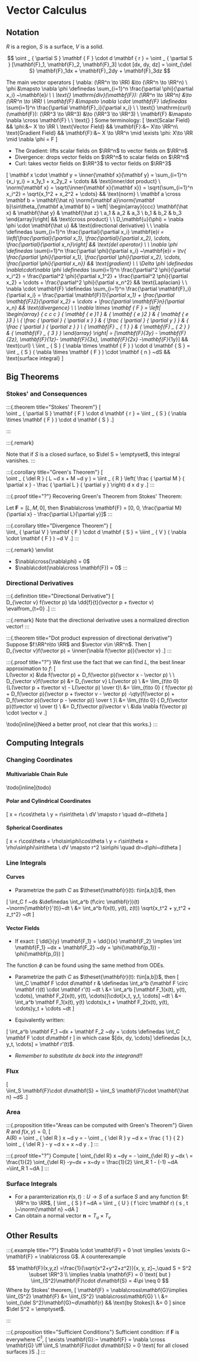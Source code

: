 # Vector Calculus

## Notation

$R$ is a region, $S$ is a surface, $V$ is a solid.

$$	
\oint _ { \partial S } \mathbf { F } \cdot d \mathbf { r } = 	
\oint _ { \partial S } [\mathbf{F}_1, \mathbf{F}_2, \mathbf{F}_3] \cdot [dx, dy, dz] 
= \oint_{\del S} \mathbf{F}_1dx + \mathbf{F}_2dy + \mathbf{F}_3dz
$$

The main vector operators
\[
\nabla: (\RR^n \to \RR) &\to (\RR^n \to \RR^n) \\
\phi &\mapsto \nabla \phi \definedas \sum_{i=1}^n \frac{\partial \phi}{\partial x_i} ~\mathbf{e}_i \\ \\
\text{}
\mathrm{div}(\mathbf{F}): (\RR^n \to \RR^n) &\to (\RR^n \to \RR) \\
\mathbf{F} &\mapsto \nabla \cdot \mathbf{F}
\definedas \sum_{i=1}^n \frac{\partial \mathbf{F}_i}{\partial x_i} \\ \\
\text{}
\mathrm{curl}(\mathbf{F}): (\RR^3 \to \RR^3) &\to (\RR^3 \to \RR^3) \\
\mathbf{F} &\mapsto \nabla \cross \mathbf{F} \\ \\
\text{}
\]
Some terminology:
\[
\text{Scalar Field} && \phi:&~ X \to \RR \\
\text{Vector Field} && \mathbf{F}:&~ X\to \RR^n\\
\text{Gradient Field} && \mathbf{F}:&~ X \to \RR^n \mid \exists \phi: X\to \RR \mid \nabla \phi = F
\]

- The Gradient: lifts scalar fields on $\RR^n$ to vector fields on $\RR^n$
- Divergence: drops vector fields on $\RR^n$ to scalar fields on $\RR^n$
- Curl: takes vector fields on $\RR^3$ to vector fields on $\RR^3$

\[
\mathbf x \cdot \mathbf y
= \inner{\mathbf x}{\mathbf y}
= \sum_{i=1}^n {x_i y_i} = x_1y_1 + x_2y_2 + \cdots
&& \text{inner/dot product}
\\
\norm{\mathbf x} = \sqrt{\inner{\mathbf x}{\mathbf x}}
= \sqrt{\sum_{i=1}^n x_i^2}
= \sqrt{x_1^2 + x_2^2 + \cdots}
&& \text{norm}
\\
\mathbf a \cross \mathbf b
= \mathbf{\hat n} \norm{\mathbf a}\norm{\mathbf b}\sin\theta_{\mathbf a,\mathbf b}
= \left| \begin{array}{ccc}
\mathbf{\hat x} & \mathbf{\hat y} & \mathbf{\hat z} \\
a_1 & a_2 & a_3 \\
b_1 & b_2 & b_3
\end{array}\right|
&& \text{cross product} \\ \\
D_\mathbf{u}(\phi) = \nabla \phi \cdot \mathbf{\hat u}
&& \text{directional derivative} \\ \\
\nabla
\definedas \sum_{i=1}^n \frac{\partial}{\partial x_i} \mathbf{e}_i
= \left[\frac{\partial}{\partial x_1}, \frac{\partial}{\partial x_2}, \cdots, \frac{\partial}{\partial x_n}\right]
&& \text{del operator}
\\ \\
\nabla \phi
\definedas \sum_{i=1}^n \frac{\partial \phi}{\partial x_i} ~\mathbf{e}_i
= \tv{ \frac{\partial \phi}{\partial x_1}, \frac{\partial \phi}{\partial x_2}, \cdots, \frac{\partial \phi}{\partial x_n}}
&& \text{gradient} \\ \\
\Delta \phi \definedas \nabla\cdot\nabla \phi \definedas \sum_{i=1}^n \frac{\partial^2 \phi}{\partial x_i^2}
= \frac{\partial^2 \phi}{\partial x_1^2} + \frac{\partial^2 \phi}{\partial x_2} + \cdots + \frac{\partial^2 \phi}{\partial x_n^2}
&& \text{Laplacian}
\\ \\
\nabla \cdot \mathbf{F}
\definedas \sum_{i=1}^n \frac{\partial \mathbf{F}_i}{\partial x_i} = \frac{\partial \mathbf{F}_1}{\partial x_1} + \frac{\partial \mathbf{F}_2}{\partial x_2} + \cdots + \frac{\partial \mathbf{F}_n}{\partial x_n}
&& \text{divergence} \\ \\
\nabla \times \mathbf { F }
= \left| \begin{array} { c c c } { \mathbf { e }_1 } & { \mathbf { e }_2 } & { \mathbf { e }_3 } \\ { \frac { \partial } { \partial x } } & { \frac { \partial } { \partial y } } & { \frac { \partial } { \partial z } } \\ { \mathbf{F} _ { 1 } } & { \mathbf{F} _ { 2 } } & { \mathbf{F} _ { 3 } } \end{array} \right|  = [\mathbf{F}_{3y} - \mathbf{F}_{2z}, \mathbf{F}_{1z}- \mathbf{F}_{3x}, \mathbf{F}_{2x} -\mathbf{F}_{1y}]
&& \text{curl}
\\
\iint _ { S } ( \nabla \times \mathbf { F } ) \cdot d \mathbf { S } = \iint _ { S } ( \nabla \times \mathbf { F } ) \cdot \mathbf { n } ~dS
&& \text{surface integral}
\]




## Big Theorems

### Stokes' and Consequences


:::{.theorem title="Stokes' Theorem"}
\[  
\oint _ { \partial S } \mathbf { F } \cdot d \mathbf { r } = \iint _ { S } ( \nabla \times \mathbf { F } ) \cdot d \mathbf { S }
.\]

:::

:::{.remark}

Note that if $S$ is a closed surface, so $\del S = \emptyset$, this integral vanishes.
:::

:::{.corollary title="Green's Theorem"}
\[  
\oint _ { \del R } ( L ~d x + M ~d y ) = \iint _ { R } \left( \frac { \partial M } { \partial x } - \frac { \partial L } { \partial y } \right) d x d y
.\]
:::

:::{.proof title="?"}
Recovering Green's Theorem from Stokes' Theorem:

Let $\mathbf{F} = [L, M, 0]$, then $\nabla\cross \mathbf{F} = [0, 0, \frac{\partial M}{\partial x} - \frac{\partial L}{\partial y}]$
:::

:::{.corollary title="Divergence Theorem"}
\[  
\iint_ { \partial V } \mathbf { F } \cdot d \mathbf { S } = \iiint _ { V } ( \nabla \cdot \mathbf { F } ) ~d V
.\]
:::


:::{.remark}
\envlist
- $\nabla\cross(\nabla\phi) = 0$
- $\nabla\cdot(\nabla\cross \mathbf{F}) = 0$
:::

### Directional Derivatives

:::{.definition title="Directional Derivative"}
\[  
D_{\vector v} f(\vector p) \da \dd{f}{t}(\vector p + t\vector v) \evalfrom_{t=0}
.\]
:::

:::{.remark}
Note that the directional derivative uses a normalized direction vector!
:::

:::{.theorem title="Dot product expression of directional derivative"}
Suppose $f:\RR^n\to \RR$ and $\vector v\in \RR^n$. Then
\[  
D_{\vector v}f(\vector p) = \inner{\nabla f(\vector p)}{\vector v}
.\]
:::

:::{.proof title="?"}
We first use the fact that we can find $L$, the best linear approximation to $f$:
\[  
L(\vector x) &\da f(\vector p) + D_f(\vector p)(\vector x - \vector p) \\ \\ 
D_{\vector v}f(\vector p)
&= D_{\vector v} L(\vector p) \\
&= \lim_{t\to 0} {L(\vector p + t\vector v) - L(\vector p) \over t}\\
&= \lim_{t\to 0} {
f(\vector p) + D_f(\vector p)(\vector p + t\vector v - \vector p)
-\qty{f(\vector p) + D_f(\vector p)(\vector p - \vector p)}
\over t
}\\
&= \lim_{t\to 0} { D_f(\vector p)(t\vector v) \over t} \\
&= D_f(\vector p)\vector v \\
&\da \nabla f(\vector p) \cdot \vector v
.\]

\todo[inline]{Need a better proof, not clear that this works.}
:::


## Computing Integrals

### Changing Coordinates

#### Multivariable Chain Rule

\todo[inline]{todo}


#### Polar and Cylindrical Coordinates
\[
x = r\cos\theta \\
y = r\sin\theta \\
dV \mapsto r \quad dr~d\theta
\]

#### Spherical Coordinates

\[
x = r\cos\theta = \rho\sin\phi\cos\theta \\
y = r\sin\theta = \rho\sin\phi\sin\theta \\
dV \mapsto r^2 \sin\phi \quad dr~d\phi~d\theta
\]

### Line Integrals

#### Curves

- Parametrize the path $C$ as $\theset{\mathbf{r}(t): t\in[a,b]}$, then

\[
\int_C f ~ds
&\definedas \int_a^b (f\circ \mathbf{r})(t) ~\norm{\mathbf{r}'(t)}~dt \\
&= \int_a^b f(x(t), y(t), z(t)) \sqrt{x_t^2 + y_t^2 + z_t^2} ~dt
\]

#### Vector Fields

- If exact:
\[
\dd{}{y} \mathbf{F_1} = \dd{}{x} \mathbf{F_2} \implies
\int \mathbf{F_1} ~dx + \mathbf{F_2} ~dy = \phi(\mathbf{p_1}) - \phi(\mathbf{p_0})
\]

The function $\phi$ can be found using the same method from ODEs.

- Parametrize the path $C$ as $\theset{\mathbf{r}(t): t\in[a,b]}$, then
\[
\int_C \mathbf F \cdot d\mathbf r
& \definedas \int_a^b (\mathbf F \circ \mathbf r)(t) \cdot \mathbf r'(t) ~dt \\
&= \int_a^b [\mathbf F_1(x(t), y(t), \cdots), \mathbf F_2(x(t), y(t), \cdots)]\cdot[x_t, y_t, \cdots] ~dt \\
&= \int_a^b \mathbf F_1(x(t), y(t) \cdots)x_t + \mathbf F_2(x(t), y(t), \cdots)y_t + \cdots ~dt
\]

- Equivalently written:

\[
\int_a^b \mathbf F_1 ~dx + \mathbf F_2 ~dy + \cdots
\definedas \int_C \mathbf F \cdot d\mathbf r
\]
  in which case $[dx, dy, \cdots] \definedas [x_t, y_t, \cdots] = \mathbf r'(t)$.

- _Remember to substitute dx back into the integrand!!_

### Flux
\[  
\iint_S \mathbf{F}\cdot d\mathbf{S} = \iint_S \mathbf{F}\cdot \mathbf{\hat n} ~dS
.\]

### Area

:::{.proposition title="Areas can be computed with Green's Theorem"}
Given $R$ and $f(x,y) = 0$,
\[  
A(R) = \oint _ { \del R } x ~d y = - \oint _ { \del R } y ~d x = \frac { 1 } { 2 } \oint _ { \del R } - y ~d x + x ~d y
.
\]
:::

:::{.proof title="?"}
Compute
\[
\oint_{\del R} x ~dy = - \oint_{\del R} y ~dx \\
= \frac{1}{2} \oint_{\del R} -y~dx + x~dy
= \frac{1}{2} \iint_R 1 - (-1) ~dA   
=\iint_R 1 ~dA 
\]
:::


### Surface Integrals

- For a paramterization $\mathbf r(s,t): U \to S$ of a surface $S$ and any function $f: \RR^n \to \RR$,
\[
\iint _ { S } f ~dA = \iint _ { U } ( f \circ \mathbf r) ( s , t )~\norm{\mathbf n}  ~dA
\]
- Can obtain a normal vector $\mathbf n = T _ { u } \times T _ { v }$

## Other Results

:::{.example title="?"}
$\nabla \cdot \mathbf{F} = 0 \not \implies \exists G:~ \mathbf{F} = \nabla\cross G$. A counterexample 

$$
\mathbf{F}(x,y,z) =\frac{1}{\sqrt{x^2+y^2+z^2}}[x, y, z]~,\quad S = S^2 \subset \RR^3 \\ 
\implies \nabla \mathbf{F} = 0 \text{ but } \iint_{S^2}\mathbf{F}\cdot d\mathbf{S} = 4\pi \neq 0
$$
Where by Stokes' theorem, 
\[
\mathbf{F} 
= \nabla\cross\mathbf{G}\implies
\iint_{S^2} \mathbf{F} 
&= \iint_{S^2} \nabla\cross\mathbf{G}  \\ \\
&= \oint_{\del S^2}\mathbf{G}~d\mathbf{r}  && \text{by Stokes}\\
&= 0
\]
  since $\del S^2 = \emptyset$.  

:::

:::{.proposition title="Sufficient Conditions"}
Sufficient condition: if $\mathbf{F}$ is everywhere $C^1$,
\[
\exists \mathbf{G}:~ \mathbf{F} 
= \nabla \cross \mathbf{G} 
\iff \iint_S \mathbf{F}\cdot d\mathbf{S} = 0 \text{ for all closed surfaces }S
.\]
:::


